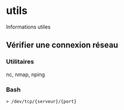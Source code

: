 # utils
Informations utiles

## Vérifier une connexion réseau

### Utilitaires 

nc, nmap, nping

### Bash

`> /dev/tcp/{serveur}/{port}`
